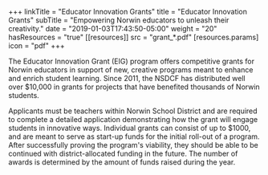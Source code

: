 +++
linkTitle = "Educator Innovation Grants"
title     = "Educator Innovation Grants"
subTitle  = "Empowering Norwin educators to unleash their creativity."
date      = "2019-01-03T17:43:50-05:00"
weight    = "20"
hasResources = "true"
[[resources]]
  src = "grant_*.pdf"
  [resources.params]
    icon = "pdf"
+++

The Educator Innovation Grant (EIG) program offers competitive grants for Norwin educators in support of new, creative programs meant to enhance and enrich student learning. Since 2011, the NSDCF has distributed well over $10,000 in grants for projects that have benefited thousands of Norwin students.<!--more-->

Applicants must be teachers within Norwin School District and are required to complete a detailed application demonstrating how the grant will engage students in innovative ways. Individual grants can consist of up to $1000, and are meant to serve as start-up funds for the initial roll-out of a program. After successfully proving the program's viability, they should be able to be continued with district-allocated funding in the future. The number of awards is determined by the amount of funds raised during the year.
